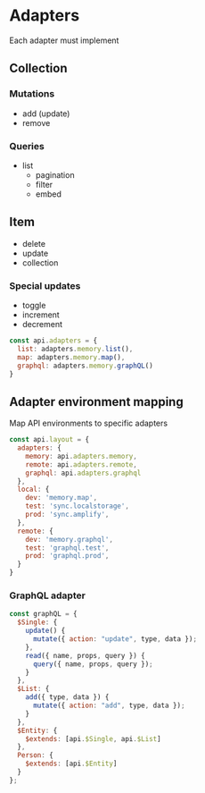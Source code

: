 # Adapters

Each adapter must implement

## Collection

### Mutations

- add (update)
- remove

### Queries

- list
  - pagination
  - filter
  - embed

## Item

- delete
- update
- collection

### Special updates

- toggle
- increment
- decrement

```js
const api.adapters = {
  list: adapters.memory.list(),
  map: adapters.memory.map(),
  graphql: adapters.memory.graphQL()
}
```

## Adapter environment mapping

Map API environments to specific adapters

```js
const api.layout = {
  adapters: {
    memory: api.adapters.memory,
    remote: api.adapters.remote,
    graphql: api.adapters.graphql
  },
  local: {
    dev: 'memory.map',
    test: 'sync.localstorage',
    prod: 'sync.amplify',
  },
  remote: {
    dev: 'memory.graphql',
    test: 'graphql.test',
    prod: 'graphql.prod',
  }
}
```

### GraphQL adapter

```js
const graphQL = {
  $Single: {
    update() {
      mutate({ action: "update", type, data });
    },
    read({ name, props, query }) {
      query({ name, props, query });
    }
  },
  $List: {
    add({ type, data }) {
      mutate({ action: "add", type, data });
    }
  },
  $Entity: {
    $extends: [api.$Single, api.$List]
  },
  Person: {
    $extends: [api.$Entity]
  }
};
```
